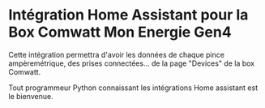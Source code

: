 # Intégration Home Assistant pour la Box Comwatt Mon Energie Gen4
Cette intégration permettra d'avoir les données de chaque pince ampèremétrique, des prises connectées... de la page "Devices" de la box Comwatt.

Tout programmeur Python connaissant les intégrations Home assistant est le bienvenue.
